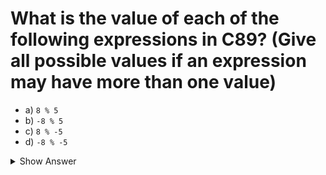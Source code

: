 # What is the value of each of the following expressions in C89? (Give all possible values if an expression may have more than one value)

- a) `8 % 5`
- b) `-8 % 5`
- c) `8 % -5`
- d) `-8 % -5`

<details>
<summary>Show Answer</summary>

- a) `3`
- b) `-3` or `2`
- c) `3` or `-2`
- d) `-3`

</details>
